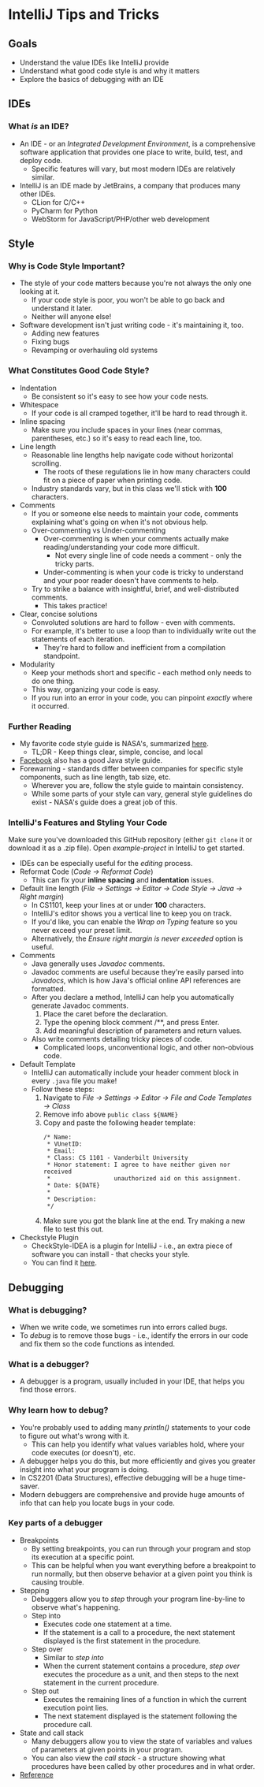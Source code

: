 # IntelliJ Tips and Tricks

## Goals
+ Understand the value IDEs like IntelliJ provide
+ Understand what good code style is and why it matters
+ Explore the basics of debugging with an IDE

## IDEs
### What _is_ an IDE?
+ An IDE - or an _Integrated Development Environment_, is a comprehensive software application that provides one place to write, build, test, and deploy code.
  + Specific features will vary, but most modern IDEs are relatively similar.
+ IntelliJ is an IDE made by JetBrains, a company that produces many other IDEs.
  + CLion for C/C++
  + PyCharm for Python
  + WebStorm for JavaScript/PHP/other web development

## Style
### Why is Code Style Important?
+ The style of your code matters because you're not always the only one looking at it.
  + If your code style is poor, you won't be able to go back and understand it later.
  + Neither will anyone else!
+ Software development isn't just writing code - it's maintaining it, too.
  + Adding new features
  + Fixing bugs
  + Revamping or overhauling old systems

### What Constitutes Good Code Style?
+ Indentation
  + Be consistent so it's easy to see how your code nests.
+ Whitespace
  + If your code is all cramped together, it'll be hard to read through it.
+ Inline spacing
  + Make sure you include spaces in your lines (near commas, parentheses, etc.) so it's easy to read each line, too.
+ Line length
  + Reasonable line lengths help navigate code without horizontal scrolling.
    + The roots of these regulations lie in how many characters could fit on a piece of paper when printing code.
  + Industry standards vary, but in this class we'll stick with **100** characters.
+ Comments
  + If you or someone else needs to maintain your code, comments explaining what's going on when it's not obvious help.
  + Over-commenting vs Under-commenting
    + Over-commenting is when your comments actually make reading/understanding your code more difficult.
      + Not every single line of code needs a comment - only the tricky parts.
    + Under-commenting is when your code is tricky to understand and your poor reader doesn't have comments to help.
  + Try to strike a balance with insightful, brief, and well-distributed comments.
    + This takes practice!
+ Clear, concise solutions
  + Convoluted solutions are hard to follow - even with comments. 
  + For example, it's better to use a loop than to individually write out the statements of each iteration.
    + They're hard to follow and inefficient from a compilation standpoint.
+ Modularity
  + Keep your methods short and specific - each method only needs to do one thing.
  + This way, organizing your code is easy.
  + If you run into an error in your code, you can pinpoint _exactly_ where it occurred.

### Further Reading
+ My favorite code style guide is NASA's, summarized [here](http://sdtimes.com/nasas-10-rules-developing-safety-critical-code/).
  + TL;DR - Keep things clear, simple, concise, and local
+ [Facebook](https://github.com/facebook/jcommon/wiki/Coding-Standards) also has a good Java style guide.
+ Forewarning - standards differ between companies for specific style components, such as line length, tab size, etc.
  + Wherever you are, follow the style guide to maintain consistency.
  + While some parts of your style can vary, general style guidelines do exist - NASA's guide does a great job of this.

### IntelliJ's Features and Styling Your Code
Make sure you've downloaded this GitHub repository (either ```git clone``` it or download it as a .zip file).
Open _example-project_ in IntelliJ to get started.

+ IDEs can be especially useful for the *editing* process.
+ Reformat Code (*Code → Reformat Code*)
  + This can fix your **inline spacing** and **indentation** issues.
+ Default line length (*File → Settings → Editor → Code Style → Java → Right margin*)
  + In CS1101, keep your lines at or under **100** characters.
  + IntelliJ's editor shows you a vertical line to keep you on track.
  + If you'd like, you can enable the *Wrap on Typing* feature so you never exceed your preset limit.
  + Alternatively, the *Ensure right margin is never exceeded* option is useful.
+ Comments
  + Java generally uses *Javadoc* comments.
  + Javadoc comments are useful because they're easily parsed into *Javadocs*, which is how
    Java's official online API references are formatted.
  + After you declare a method, IntelliJ can help you automatically generate Javadoc comments.
    1. Place the caret before the declaration.
    2. Type the opening block comment /**, and press Enter.
    3. Add meaningful description of parameters and return values.
  + Also write comments detailing tricky pieces of code.
    + Complicated loops, unconventional logic, and other non-obvious code.
+ Default Template
  + IntelliJ can automatically include your header comment block in every ```.java``` file you make!
  + Follow these steps:
    1. Navigate to *File → Settings → Editor → File and Code Templates → Class*
    2. Remove info above ```public class ${NAME}```
    3. Copy and paste the following header template:
       ```
       /* Name:
        * VUnetID:
        * Email:
        * Class: CS 1101 - Vanderbilt University
        * Honor statement: I agree to have neither given nor received
        *                  unauthorized aid on this assignment.
        * Date: ${DATE}
        *
        * Description: 
        */

       ``` 
    4. Make sure you got the blank line at the end. Try making a new file to test this out.
+ Checkstyle Plugin
  + CheckStyle-IDEA is a plugin for IntelliJ - i.e., an extra piece of software you can install - that checks your style.
  + You can find it [here](https://plugins.jetbrains.com/plugin/1065-checkstyle-idea).


## Debugging
### What is debugging?
+ When we write code, we sometimes run into errors called *bugs*.
+ To  *debug* is to remove those bugs - i.e., identify the errors in our code and fix them so the code functions as intended.

### What is a debugger?
+ A debugger is a program, usually included in your IDE, that helps you find those errors.

### Why learn how to debug?
+ You're probably used to adding many *println()* statements to your code to figure out what's wrong with it.
  + This can help you identify what values variables hold, where your code executes (or doesn't), etc.
+ A debugger helps you do this, but more efficiently and gives you greater insight into what your program is doing.
+ In CS2201 (Data Structures), effective debugging will be a huge time-saver.
+ Modern debuggers are comprehensive and provide huge amounts of info that can help you locate bugs in your code.

### Key parts of a debugger
+ Breakpoints
  + By setting breakpoints, you can run through your program and stop its execution at a specific point.
  + This can be helpful when you want everything before a breakpoint to run normally, but then observe behavior at a given point you think is causing trouble.
+ Stepping
  + Debuggers allow you to *step* through your program line-by-line to observe what's happening.
  + Step into
    + Executes code one statement at a time.
    + If the statement is a call to a procedure, the next statement displayed is the first statement in the procedure.
  + Step over
    + Similar to *step into*
    + When the current statement contains a procedure, *step over* executes the procedure as a unit, and 
      then steps to the next statement in the current procedure. 
  + Step out
    + Executes the remaining lines of a function in which the current execution point lies.
    + The next statement displayed is the statement following the procedure call.
+ State and call stack
    + Many debuggers allow you to view the state of variables and values of parameters at given points in your program.
    + You can also view the *call stack* - a structure showing what procedures have been called by other procedures and in   what order.
+ [Reference](https://msdn.microsoft.com/en-us/library/office/gg251651.aspx)
